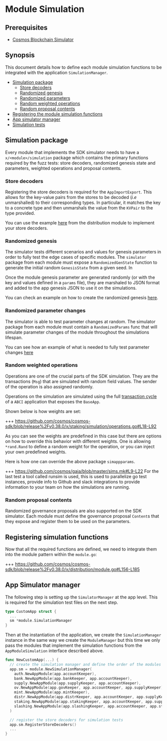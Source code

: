 # Module Simulation

## Prerequisites

* [Cosmos Blockchain Simulator](./../using-the-sdk/simulation.md)

## Synopsis

This document details how to define each module simulation functions to be integrated with the application `SimulationManager`.

* [Simulation package](#simulation-package)
  * [Store decoders](#store-decoders)
  * [Randomized genesis](#randomized-genesis)
  * [Randomized parameters](#randomized-parameters)
  * [Random weighted operations](#random-weighted-operations)
  * [Random proposal contents](#random-proposal-contents)
* [Registering the module simulation functions](#registering-simulation-functions)
* [App simulator manager](#app-simulator-manager)
* [Simulation tests](#simulation-tests)

## Simulation package

Every module that implements the SDK simulator needs to have a `x/<module>/simulation` package which contains the primary functions required by the fuzz tests: store decoders, randomized genesis state and parameters, weighted operations and proposal contents.

### Store decoders

Registering the store decoders is required for the `AppImportExport`. This allows for the key-value pairs from the stores to be decoded (_i.e_ unmarshalled) to their corresponding types. In particular, it matches the key to a concrete type and then unmarshals the value from the `KVPair` to the type provided.

You can use the example [here](https://github.com/cosmos/cosmos-sdk/blob/release%2Fv0.38.0/x/distribution/simulation/decoder.go) from the distribution module to implement your store decoders.

### Randomized genesis

The simulator tests different scenarios and values for genesis parameters in order to fully test the edge cases of specific modules. The `simulator` package from each module must expose a `RandomizedGenState` function to generate the initial random `GenesisState` from a given seed. In

Once the module genesis parameter are generated randomly (or with the key and values defined in a `params` file), they are marshaled to JSON format and added to the app genesis JSON to use it on the simulations.

You can check an example on how to create the randomized genesis [here](https://github.com/cosmos/cosmos-sdk/blob/release%2Fv0.38.0/x/staking/simulation/genesis.go).

### Randomized parameter changes

The simulator is able to test parameter changes at random. The simulator package from each module must contain a `RandomizedParams` func that will simulate parameter changes of the module throughout the simulations lifespan.

You can see how an example of what is needed to fully test parameter changes [here](https://github.com/cosmos/cosmos-sdk/blob/release%2Fv0.38.0/x/staking/simulation/params.go)

### Random weighted operations

Operations are one of the crucial parts of the SDK simulation. They are the transactions (`Msg`) that are simulated with random field values. The sender of the operation is also assigned randomly.

Operations on the simulation are simulated using the full [transaction cycle](../core/transactions.md) of a `ABCI` application that exposes the `BaseApp`.

Shown below is how weights are set:

+++ https://github.com/cosmos/cosmos-sdk/blob/release%2Fv0.38.0/x/staking/simulation/operations.go#L18-L92

As you can see the weights are predefined in this case but there are options on how to override this behavior with different weights. One is allowing `*rand.Rand` to define a random weight for the operation, or you can inject your own predefined weights.

Here is how one can override the above package `simappparams`.

+++ https://github.com/cosmos/gaia/blob/master/sims.mk#L9-L22
For the last test a tool called runsim  <!-- # TODO: add link to runsim readme when its created --> is used, this is used to parallelize go test instances, provide info to Github and slack integrations to provide information to your team on how the simulations are running.

### Random proposal contents

Randomized governance proposals are also supported on the SDK simulator. Each module must define the governance proposal `Content`s that they expose and register them to be used on the parameters.

## Registering simulation functions

Now that all the required functions are defined, we need to integrate them into the module pattern within the `module.go`:

+++ https://github.com/cosmos/cosmos-sdk/blob/release%2Fv0.38.0/x/distribution/module.go#L156-L185

## App Simulator manager

The following step is setting up the `SimulatorManager` at the app level. This is required for the simulation test files on the next step.

```go
type CustomApp struct {
  ...
  sm *module.SimulationManager
}
```

Then at the instantiation of the application, we create the `SimulationManager` instance in the same way we create the `ModuleManager` but this time we only pass the modules that implement the simulation functions from the `AppModuleSimulation` interface described above.

```go
func NewCustomApp(...) {
  // create the simulation manager and define the order of the modules for deterministic simulations
  app.sm = module.NewSimulationManager(
    auth.NewAppModule(app.accountKeeper),
    bank.NewAppModule(app.bankKeeper, app.accountKeeper),
    supply.NewAppModule(app.supplyKeeper, app.accountKeeper),
    ov.NewAppModule(app.govKeeper, app.accountKeeper, app.supplyKeeper),
    mint.NewAppModule(app.mintKeeper),
    distr.NewAppModule(app.distrKeeper, app.accountKeeper, app.supplyKeeper, app.stakingKeeper),
    staking.NewAppModule(app.stakingKeeper, app.accountKeeper, app.supplyKeeper),
    slashing.NewAppModule(app.slashingKeeper, app.accountKeeper, app.stakingKeeper),
  )

  // register the store decoders for simulation tests
  app.sm.RegisterStoreDecoders()
  ...
}
```
